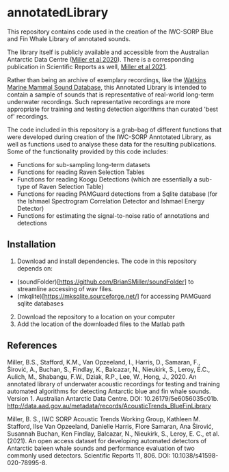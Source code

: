 # annotatedLibrary  

This repository contains code used in the creation of the IWC-SORP Blue and Fin Whale Library of annotated sounds. 

The library itself is publicly available and accessible from the Australian Antarctic Data Centre ([Miller et al 2020](http://data.aad.gov.au/metadata/AcousticTrends_BlueFinLibrary)). There is a corresponding publication in Scientific Reports as well, [Miller et al 2021](http://www.nature.com/articles/s41598-020-78995-8).

Rather than being an archive of exemplary recordings, like the [Watkins Marine Mammal Sound Database](https://cis.whoi.edu/science/B/whalesounds/index.cfm), this Annotated Library is intended to contain a sample of sounds that is representative of real-world long-term underwater recordings. Such representative recordings are more appropriate for training and testing detection algorithms than curated 'best of' recordings. 

The code included in this repository is a grab-bag of different functions that were developed during creation of the IWC-SORP Anntotated Library, as well as functions used to analyse these data for the resulting publications. Some of the functionality provided by this code includes:
  * Functions for sub-sampling long-term datasets
  * Functions for reading Raven Selection Tables
  * Functions for reading Koogu Detections (which are essentially a sub-type of Raven Selection Table)
  * Functions for reading PAMGuard detections from a Sqlite database (for the Ishmael Spectrogram Correlation Detector and Ishmael Energy Detector)
  * Functions for estimating the signal-to-noise ratio of annotations and detections

## Installation
1) Download and install dependencies. The code in this repository depends on: 
  * (soundFolder)[https://github.com/BrianSMiller/soundFolder] to streamline accessing of wav files.
  * (mkqlite)[https://mksqlite.sourceforge.net/] for accessing PAMGuard sqlite databases
2) Download the repository to a location on your computer
3) Add the location of the downloaded files to the Matlab path

## References
Miller, B.S., Stafford, K.M., Van Opzeeland, I., Harris, D., Samaran, F., Širović, A., Buchan, S., Findlay, K., Balcazar, N., Nieukirk, S., Leroy, E.C., Aulich, M., Shabangu, F.W., Dziak, R.P., Lee, W., Hong, J., 2020. An annotated library of underwater acoustic recordings for testing and training automated algorithms for detecting Antarctic blue and fin whale sounds. Version 1. Australian Antarctic Data Centre. DOI: 10.26179/5e6056035c01b. http://data.aad.gov.au/metadata/records/AcousticTrends_BlueFinLibrary

Miller, B. S., IWC SORP Acoustic Trends Working Group, Kathleen M. Stafford, Ilse Van Opzeeland, Danielle Harris, Flore Samaran, Ana Širović, Susannah Buchan, Ken Findlay, Balcazar, N., Nieukirk, S., Leroy, E. C., et al. (2021). An open access dataset for developing automated detectors of Antarctic baleen whale sounds and performance evaluation of two commonly used detectors. Scientific Reports 11, 806. DOI: 10.1038/s41598-020-78995-8.

